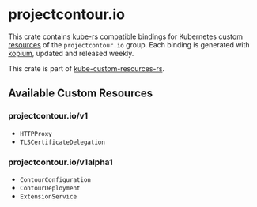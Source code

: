 <!--
SPDX-FileCopyrightText: The kube-custom-resources-rs Authors
SPDX-License-Identifier: 0BSD
 -->

# projectcontour.io

This crate contains [kube-rs](https://kube.rs/) compatible bindings for Kubernetes [custom resources](https://kubernetes.io/docs/tasks/extend-kubernetes/custom-resources/custom-resource-definitions/) of the `projectcontour.io` group. Each binding is generated with [kopium](https://github.com/kube-rs/kopium), updated and released weekly.

This crate is part of [kube-custom-resources-rs](https://github.com/metio/kube-custom-resources-rs).

## Available Custom Resources

### projectcontour.io/v1
- `HTTPProxy`
- `TLSCertificateDelegation`
### projectcontour.io/v1alpha1
- `ContourConfiguration`
- `ContourDeployment`
- `ExtensionService`
